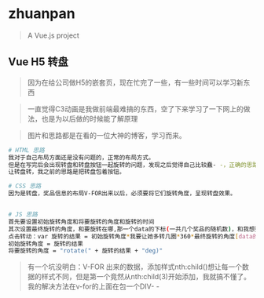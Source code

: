 # zhuanpan

> A Vue.js project

## Vue H5 转盘

> 因为在给公司做H5的嵌套页，现在忙完了一些，有一些时间可以学习新东西

> 一直觉得C3动画是我做前端最难搞的东西，空了下来学习了一下网上的做法，也是为以后做的时候能了解原理

> 图片和思路都是在看的一位大神的博客，学习而来。

``` bash
# HTML 思路
我对于自己布局方面还是没有问题的，正常的布局方式。
但是在写完后会出现转盘和转盘按钮一起旋转的问题，发现之后觉得自己比较蠢- -，正确的思路应该是一个BOX包着一个转盘，加按钮。
让转盘转，我之前的思路是把转盘包着按钮。

# CSS 思路
因为是转盘，奖品信息的布局V-FOR出来以后，必须要将它们旋转角度，呈现转盘效果。


# JS 思路
首先要设置初始旋转角度和将要旋转的角度和旋转的时间
其次设置最终旋转的角度，和要旋转在哪,那一个data的下标(一共几个奖品的随机数)，和我想要让他多转几圈
点击转动：var 旋转的结果 = 初始旋转角度*我要让她多转几圈*360*最终旋转的角度[data的下标] - 初始旋转角度 * 360;
初始旋转角度 = 旋转的结果
将要旋转的角度 = "rotate(" + 旋转的结果 + "deg)"

```
> 有一个坑没明白：V-FOR 出来的数据，添加样式nth:child()想让每一个数据的样式不同，但是第一个竟然从nth:child(3)开始添加，我就搞不懂了。我的解决方法在v-for的上面在包一个DIV- -

